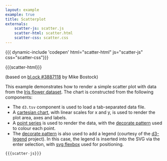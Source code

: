 ```yaml
---
layout: example
example: true
title: Scatterplot
externals:
    scatter-js: scatter.js
    scatter-html: scatter.html
    scatter-css: scatter.css
---
```


{{{ dynamic-include 'codepen' html="scatter-html" js="scatter-js" css="scatter-css"}}}

<style>
{{{scatter-css}}}
</style>

{{{scatter-html}}}

<script>
{{{scatter-js}}}
</script>


(based on [bl.ock #3887118](http://bl.ocks.org/mbostock/3887118#index.html) by Mike Bostock)

This example demonstrates how to render a simple scatter plot with data from the [Iris flower dataset](https://en.wikipedia.org/wiki/Iris_flower_data_set). The chart is constructed from the following components:

 + The `d3.tsv` component is used to load a tab-separated data file.
 + A [cartesian chart](/components/chart/cartesian.html), with linear scales for x and y, is used to render the plot area, axes and labels.
 + A [point series](/components/series/point.html) is used to render the data, with the [decorate pattern](/components/introduction/2-decorate-pattern.html) used to colour each point.
 + The [decorate pattern](/components/introduction/2-decorate-pattern.html) is also used to add a legend (courtesy of the [d3-legend](http://d3-legend.susielu.com) project). In this case, the legend is inserted into the SVG via the enter selection, with [svg flexbox](/components/layout/layout.html) used for positioning.


```js
{{{scatter-js}}}
```
